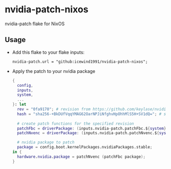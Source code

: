 # nvidia-patch-nixos

nvidia-patch flake for NixOS

## Usage

- Add this flake to your flake inputs:
  ```
  nvidia-patch.url = "github:icewind1991/nvidia-patch-nixos";
  ```

- Apply the patch to your nvidia package
  ```nix
  {
    config,
    inputs,
    system,
    ...
  }: let
    rev = "0fa9170"; # revision from https://github.com/keylase/nvidia-patch to use
    hash = "sha256-+BkDUfVqqYMAG62OarNPJiNfghvHpOhhMlS5H+SV1dQ="; # sha256sum for https://github.com/keylase/nvidia-patch at the specified revision
    
    # create patch functions for the specified revision
    patchFbc = driverPackage: (inputs.nvidia-patch.patchFbc.${system} driverPackage rev hash);
    patchNvenc = driverPackage: (inputs.nvidia-patch.patchNvenc.${system} driverPackage rev hash);
  
    # nvidia package to patch
    package = config.boot.kernelPackages.nvidiaPackages.stable;
  in {
    hardware.nvidia.package = patchNvenc (patchFbc package);
  }
  
  ```